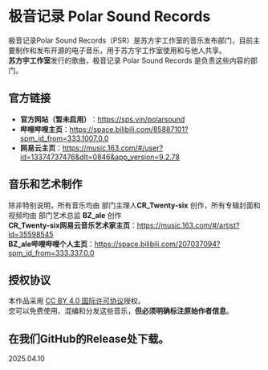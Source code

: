 # 极音记录 Polar Sound Records

极音记录Polar Sound Records（PSR）是苏方宇工作室的音乐发布部门，目前主要制作和发布开源的电子音乐，用于苏方宇工作室使用和与他人共享。  
**苏方宇工作室**发行的歌曲，极音记录 Polar Sound Records 是负责这些内容的部门。 
## 官方链接
- ​**官方网站（暂未启用）​**：<https://sps.vin/polarsound>  
- ​**哔哩哔哩主页**：<https://space.bilibili.com/85887101?spm_id_from=333.1007.0.0>
- **网易云主页**：<https://music.163.com/#/user?id=13374737476&dlt=0846&app_version=9.2.78>

## 音乐和艺术制作
除非特别说明，所有音乐均由 部门主理人​**CR_Twenty-six** 创作，所有专辑封面和视频均由 部门艺术总监 ​**BZ_ale** 创作  
**CR_Twenty-six网易云音乐艺术家主页**：<https://music.163.com/#/artist?id=35598545>  
**BZ_ale哔哩哔哩个人主页**：<https://space.bilibili.com/207037094?spm_id_from=333.337.0.0>


## 授权协议
本作品采用 [CC BY 4.0 国际许可协议](https://creativecommons.org/licenses/by/4.0/)授权。  
您可以免费使用、混编和分发这些音乐，​**但必须明确标注原始作者信息**。

## 在我们GitHub的Release处下载。

2025.04.10
